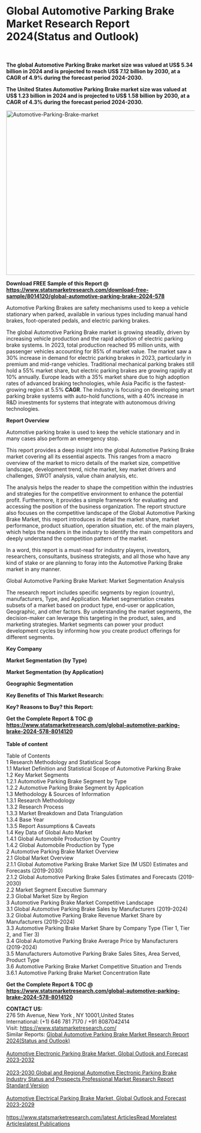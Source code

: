 <h1>Global Automotive Parking Brake Market Research Report 2024(Status and Outlook)</h1><br/><p><strong>The global Automotive Parking Brake market size was valued at US$ 5.34 billion in 2024 and is projected to reach US$ 7.12 billion by 2030, at a <strong>CAGR</strong> of 4.9% during the forecast period 2024-2030.</strong></p><p><strong>The United States Automotive Parking Brake market size was valued at US$ 1.23 billion in 2024 and is projected to US$ 1.58 billion by 2030, at a <strong>CAGR</strong> of 4.3% during the forecast period 2024-2030.</strong></p><p><img alt="Automotive-Parking-Brake-market" src="https://www.grandresearchstore.com/assets/report-images/Automotive_Parking_Brake_market.png" style="width: 730px; height: 438px;"></p><p><strong>Download FREE Sample of this Report @ <a href="https://www.statsmarketresearch.com/download-free-sample/8014120/global-automotive-parking-brake-2024-578">https://www.statsmarketresearch.com/download-free-sample/8014120/global-automotive-parking-brake-2024-578</a></strong></p><p>Automotive Parking Brakes are safety mechanisms used to keep a vehicle stationary when parked, available in various types including manual hand brakes, foot-operated pedals, and electric parking brakes.</p><p>The global Automotive Parking Brake market is growing steadily, driven by increasing vehicle production and the rapid adoption of electric parking brake systems. In 2023, total production reached 95 million units, with passenger vehicles accounting for 85% of market value. The market saw a 30% increase in demand for electric parking brakes in 2023, particularly in premium and mid-range vehicles. Traditional mechanical parking brakes still hold a 55% market share, but electric parking brakes are growing rapidly at 10% annually. Europe leads with a 35% market share due to high adoption rates of advanced braking technologies, while Asia Pacific is the fastest-growing region at 5.5% <strong>CAGR</strong>. The industry is focusing on developing smart parking brake systems with auto-hold functions, with a 40% increase in R&D investments for systems that integrate with autonomous driving technologies.</p><p><strong>Report Overview</strong></p><p>Automotive parking brake is used to keep the vehicle stationary and in many cases also perform an emergency stop.</p><p>This report provides a deep insight into the global Automotive Parking Brake market covering all its essential aspects. This ranges from a macro overview of the market to micro details of the market size, competitive landscape, development trend, niche market, key market drivers and challenges, SWOT analysis, value chain analysis, etc.</p><p>The analysis helps the reader to shape the competition within the industries and strategies for the competitive environment to enhance the potential profit. Furthermore, it provides a simple framework for evaluating and accessing the position of the business organization. The report structure also focuses on the competitive landscape of the Global Automotive Parking Brake Market, this report introduces in detail the market share, market performance, product situation, operation situation, etc. of the main players, which helps the readers in the industry to identify the main competitors and deeply understand the competition pattern of the market.</p><p>In a word, this report is a must-read for industry players, investors, researchers, consultants, business strategists, and all those who have any kind of stake or are planning to foray into the Automotive Parking Brake market in any manner.</p><p>Global Automotive Parking Brake Market: Market Segmentation Analysis</p><p>The research report includes specific segments by region (country), manufacturers, Type, and Application. Market segmentation creates subsets of a market based on product type, end-user or application, Geographic, and other factors. By understanding the market segments, the decision-maker can leverage this targeting in the product, sales, and marketing strategies. Market segments can power your product development cycles by informing how you create product offerings for different segments.</p><p><strong>Key Company</strong></p><p><strong>Market Segmentation (by Type)</strong></p><p><strong>Market Segmentation (<strong>by Application</strong>)</strong></p><p><strong>Geographic Segmentation</strong></p><p><strong>Key Benefits of This Market Research:</strong></p><p><strong>Key? <strong>Reasons to Buy</strong>? this Report:</strong></p><div><b>Get the Complete Report & TOC @ <a href="https://www.statsmarketresearch.com/global-automotive-parking-brake-2024-578-8014120">https://www.statsmarketresearch.com/global-automotive-parking-brake-2024-578-8014120</a></b></div><br><b>Table of content</b><p>Table of Contents<br /> 1 Research Methodology and Statistical Scope<br /> 1.1 Market Definition and Statistical Scope of Automotive Parking Brake<br /> 1.2 Key Market Segments<br /> 1.2.1 Automotive Parking Brake Segment by Type<br /> 1.2.2 Automotive Parking Brake Segment by Application<br /> 1.3 Methodology & Sources of Information<br /> 1.3.1 Research Methodology<br /> 1.3.2 Research Process<br /> 1.3.3 Market Breakdown and Data Triangulation<br /> 1.3.4 Base Year<br /> 1.3.5 Report Assumptions & Caveats<br /> 1.4 Key Data of Global Auto Market<br /> 1.4.1 Global Automobile Production by Country<br /> 1.4.2 Global Automobile Production by Type<br /> 2 Automotive Parking Brake Market Overview<br /> 2.1 Global Market Overview<br /> 2.1.1 Global Automotive Parking Brake Market Size (M USD) Estimates and Forecasts (2019-2030)<br /> 2.1.2 Global Automotive Parking Brake Sales Estimates and Forecasts (2019-2030)<br /> 2.2 Market Segment Executive Summary<br /> 2.3 Global Market Size by Region<br /> 3 Automotive Parking Brake Market Competitive Landscape<br /> 3.1 Global Automotive Parking Brake Sales by Manufacturers (2019-2024)<br /> 3.2 Global Automotive Parking Brake Revenue Market Share by Manufacturers (2019-2024)<br /> 3.3 Automotive Parking Brake Market Share by Company Type (Tier 1, Tier 2, and Tier 3)<br /> 3.4 Global Automotive Parking Brake Average Price by Manufacturers (2019-2024)<br /> 3.5 Manufacturers Automotive Parking Brake Sales Sites, Area Served, Product Type<br /> 3.6 Automotive Parking Brake Market Competitive Situation and Trends<br /> 3.6.1 Automotive Parking Brake Market Concentration Rate<br><div><b>Get the Complete Report & TOC @ <a href="https://www.statsmarketresearch.com/global-automotive-parking-brake-2024-578-8014120">https://www.statsmarketresearch.com/global-automotive-parking-brake-2024-578-8014120</a></b></div></p> <b>CONTACT US:</b><br>276 5th Avenue, New York , NY 10001,United States<br>International: (+1) 646 781 7170 / +91 8087042414<br>Visit: <a href="https://www.statsmarketresearch.com/">https://www.statsmarketresearch.com/</a><br>Similar Reports: <a href="https://www.statsmarketresearch.com/global-automotive-parking-brake-2024-578-8014120">Global Automotive Parking Brake Market Research Report 2024(Status and Outlook)</a><br/><br/><a href="https://www.statsmarketresearch.com/global-automotive-parking-brake-2024-578-8014120">Automotive Electronic Parking Brake Market, Global Outlook and Forecast 2023-2032</a><br/><br/><a href="https://www.statsmarketresearch.com/global-automotive-parking-brake-2024-578-8014120">2023-2030 Global and Regional Automotive Electronic Parking Brake Industry Status and Prospects Professional Market Research Report Standard Version</a><br/><br/><a href="https://www.statsmarketresearch.com/global-automotive-parking-brake-2024-578-8014120">Automotive Electrical Parking Brake Market, Global Outlook and Forecast 2023-2029</a><br/><br/><a href="https://gyeongbokgung.com">https://www.statsmarketresearch.com/</a><a href="https://hallyeomaritime.com">latest Articles</a><a href="https://jingwansa.com">Read More</a><a href=https://nguoiviet.jp/">latest Articles</a><a href="https://www.intelmarketresearch.com/">latest Publications</a>